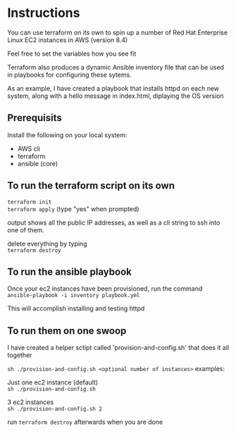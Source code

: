 # Instructions

You can use terraform on its own to spin up a number of Red Hat Enterprise Linux 
EC2 instances in AWS (version 8.4)

Feel free to set the variables how you see fit

Terraform also produces a dynamic Ansible inventory file that can be used in
playbooks for configuring these sytems.

As an example, I have created a playbook that installs httpd on each new system, along
with a hello message in index.html, diplaying the OS version

## Prerequisits
Install the following on your local system:
 - AWS cli
 - terraform
 - ansible (core)

## To run the terraform script on its own  
`terraform init`  
`terraform apply` (type "yes" when prompted)  

output shows all the public IP addresses, as well as a cli string to ssh into one of 
them.

delete everything by typing  
`terraform destroy`

## To run the ansible playbook
Once your ec2 instances have been provisioned, run the command  
`ansible-playbook -i inventory playbook.yml`  

This will accomplish installing and testing httpd

## To run them on one swoop
I have created a helper sctipt called 'provision-and-config.sh' that does it all together  

`sh ./provision-and-config.sh <optional number of instances>` 
examples:  
  
Just one ec2 instance (default)  
`sh ./provision-and-config.sh`  
  
3 ec2 instances  
`sh ./provision-and-config.sh 2`

run `terraform destroy` afterwards when you are done  
